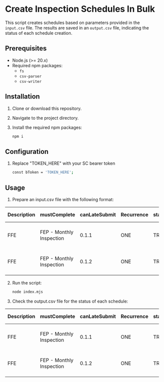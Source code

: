 # Create Inspection Schedules In Bulk

This script creates schedules based on parameters provided in the `input.csv` file. The results are saved in an `output.csv` file, indicating the status of each schedule creation.

## Prerequisites

- Node.js (>= 20.x)
- Required npm packages:
  - `fs`
  - `csv-parser`
  - `csv-writer`

## Installation

1. Clone or download this repository.
2. Navigate to the project directory.
3. Install the required npm packages:

   ```bash
   npm i

## Configuration

1. Replace "TOKEN_HERE" with your SC bearer token 

    ```bash
    const bToken = 'TOKEN_HERE';

## Usage

1. Prepare an input.csv file with the following format:

| Description               | mustComplete | canLateSubmit | Recurrence                                  | startTimeHour | startTimeMinute | Duration | Timezone        | fromDate                        | Assignee ID                           | Assignee Type | Document ID                           | Document Type | Location ID                           | Asset ID                               |
|----------------------------------------------|--------------|---------------|---------------------------------------------|---------------|-----------------|----------|-----------------|-----------------------------------|----------------------------------------|---------------|----------------------------------------|---------------|----------------------------------------|----------------------------------------|
| FFE | FEP - Monthly Inspection | 0.1.1        | ONE          | TRUE          | FREQ=MONTHLY;INTERVAL=1;DTSTART=20240805T130000Z | 7             | 0               | P25D     | America/Chicago | 2024-08-05T00:00:00.000Z         | ae46484a-f1be-47f6-92d8-681ab80beb99   | ROLE          | template_e5b4a7e1d3884939ad1da50fcb2c80c8 | TEMPLATE      | 3e1084b4-5ce6-4cf2-9df0-88317f44ffa6   | 3a479eb9-f5f6-485a-991f-60e5e772347d   |
| FFE | FEP - Monthly Inspection | 0.1.2        | ONE          | TRUE          | FREQ=MONTHLY;INTERVAL=1;DTSTART=20240805T130000Z | 7             | 0               | P25D     | America/Chicago | 2024-08-05T00:00:00.000Z         | ae46484a-f1be-47f6-92d8-681ab80beb99   | ROLE          | template_e5b4a7e1d3884939ad1da50fcb2c80c8 | TEMPLATE      | 3e1084b4-5ce6-4cf2-9df0-88317f44ffa6   | db0a0ee2-a3f2-4768-852e-3b1acc9a0e4e   |

2. Run the script:

    ```bash
    node index.mjs

3. Check the output.csv file for the status of each schedule:

| Description               | mustComplete | canLateSubmit | Recurrence                                  | startTimeHour | startTimeMinute | Duration | Timezone        | fromDate                        | Assignee ID                           | Assignee Type | Document ID                           | Document Type | Location ID                           | Asset ID                               | Status  |
|----------------------------------------------|--------------|---------------|---------------------------------------------|---------------|-----------------|----------|-----------------|-----------------------------------|----------------------------------------|---------------|----------------------------------------|---------------|----------------------------------------|----------------------------------------|---------|
| FFE | FEP - Monthly Inspection | 0.1.1        | ONE          | TRUE          | FREQ=MONTHLY;INTERVAL=1;DTSTART=20240805T130000Z | 7             | 0               | P25D     | America/Chicago | 2024-08-05T00:00:00.000Z         | ae46484a-f1be-47f6-92d8-681ab80beb99   | ROLE          | template_e5b4a7e1d3884939ad1da50fcb2c80c8 | TEMPLATE      | 3e1084b4-5ce6-4cf2-9df0-88317f44ffa6   | 3a479eb9-f5f6-485a-991f-60e5e772347d   | SUCCESS |
| FFE | FEP - Monthly Inspection | 0.1.2        | ONE          | TRUE          | FREQ=MONTHLY;INTERVAL=1;DTSTART=20240805T130000Z | 7             | 0               | P25D     | America/Chicago | 2024-08-05T00:00:00.000Z         | ae46484a-f1be-47f6-92d8-681ab80beb99   | ROLE          | template_e5b4a7e1d3884939ad1da50fcb2c80c8 | TEMPLATE      | 3e1084b4-5ce6-4cf2-9df0-88317f44ffa6   | db0a0ee2-a3f2-4768-852e-3b1acc9a0e4e   | ERROR   |